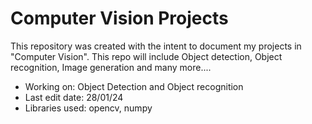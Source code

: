 # Computer Vision Projects

This repository was created with the intent to document my projects in "Computer Vision". This repo will include Object detection, Object recognition, Image generation and many more....

*   Working on: Object Detection and Object recognition
*   Last edit date: 28/01/24
*   Libraries used: opencv, numpy
